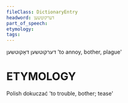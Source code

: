 ```yaml
---
fileClass: DictionaryEntry
headword: דערקוטשען
part_of_speech: 
etymology: 
tags: 
---
```

דערקוטשען
דאָקוטשען
'to annoy, bother, plague'

ETYMOLOGY
===========
Polish dokuczać 'to trouble, bother; tease'